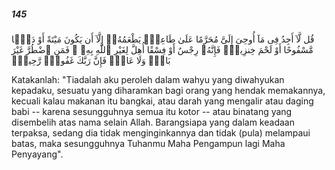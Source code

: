 ##### 145

<span class="ayah">قُل لَّآ أَجِدُ فِى مَآ أُوحِىَ إِلَىَّ مُحَرَّمًا عَلَىٰ طَاعِمٍۢ يَطْعَمُهُۥٓ إِلَّآ أَن يَكُونَ مَيْتَةً أَوْ دَمًۭا مَّسْفُوحًا أَوْ لَحْمَ خِنزِيرٍۢ فَإِنَّهُۥ رِجْسٌ أَوْ فِسْقًا أُهِلَّ لِغَيْرِ ٱللَّهِ بِهِۦ ۚ فَمَنِ ٱضْطُرَّ غَيْرَ بَاغٍۢ وَلَا عَادٍۢ فَإِنَّ رَبَّكَ غَفُورٌۭ رَّحِيمٌۭ</span>

<span class="ayah_translation">Katakanlah: "Tiadalah aku peroleh dalam wahyu yang diwahyukan kepadaku, sesuatu yang diharamkan bagi orang yang hendak memakannya, kecuali kalau makanan itu bangkai, atau darah yang mengalir atau daging babi -- karena sesungguhnya semua itu kotor -- atau binatang yang disembelih atas nama selain Allah. Barangsiapa yang dalam keadaan terpaksa, sedang dia tidak menginginkannya dan tidak (pula) melampaui batas, maka sesungguhnya Tuhanmu Maha Pengampun lagi Maha Penyayang".</span>
